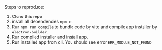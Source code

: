 Steps to reproduce:
1. Clone this repo
2. install all dependencies `npm ci`
3. Run `npm run compile` to bundle code by vite and compile app installer by `electron-builder`.
4. Run compiled installer and install app.
5. Run installed app from cli. You should see error `ERR_MODULE_NOT_FOUND`
